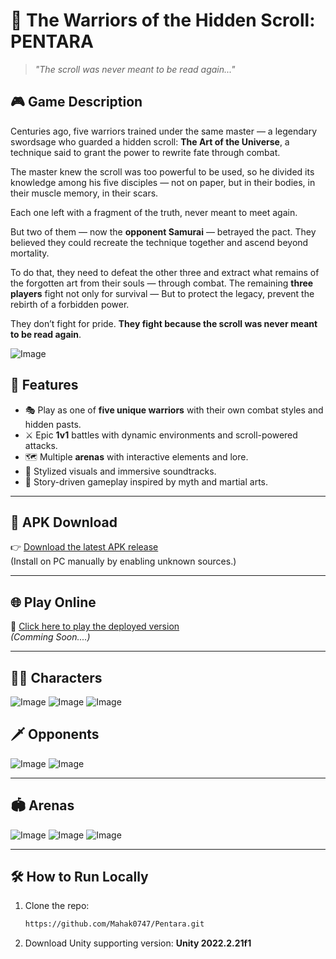 # 🥷 The Warriors of the Hidden Scroll: PENTARA

> _"The scroll was never meant to be read again..."_

## 🎮 Game Description

Centuries ago, five warriors trained under the same master — a legendary swordsage who guarded 
a hidden scroll: **The Art of the Universe**, a technique said to grant the power to rewrite fate through combat.

The master knew the scroll was too powerful to be used, so he divided its knowledge among 
his five disciples — not on paper, but in their bodies, in their muscle memory, in their scars. 

Each one left with a fragment of the truth, never meant to meet again.

But two of them — now the **opponent Samurai** — betrayed the pact. They believed they could 
recreate the technique together and ascend beyond mortality. 

To do that, they need to defeat the other three and extract what remains of the forgotten art from their souls — through combat.
The remaining **three players** fight not only for survival — But to protect the legacy,
prevent the rebirth of a forbidden power.

They don’t fight for pride.
**They fight because the scroll was never meant to be read again**.

![Image](https://github.com/user-attachments/assets/373c740f-1fb6-4976-ba45-acc01cb96655)

## 🧩 Features

- 🎭 Play as one of **five unique warriors** with their own combat styles and hidden pasts.
- ⚔️ Epic **1v1** battles with dynamic environments and scroll-powered attacks.
- 🗺️ Multiple **arenas** with interactive elements and lore.
- 🎨 Stylized visuals and immersive soundtracks.
- 📜 Story-driven gameplay inspired by myth and martial arts.

---

## 📱 APK Download

👉 [Download the latest APK release](https://github.com/Mahak0747/Pentara/releases/tag/test-build)  
(Install on PC manually by enabling unknown sources.)

---

## 🌐 Play Online

🚀 [Click here to play the deployed version]()  
*(Comming Soon....)*

---

## 🧍‍♂️ Characters

![Image](https://github.com/user-attachments/assets/c77f9319-97c0-417e-b482-10c0dc53ce4b)  ![Image](https://github.com/user-attachments/assets/fb4817d8-fadc-4492-8fb4-e65abab25ffd)  ![Image](https://github.com/user-attachments/assets/ac78866c-bd51-46de-9be2-cdb678263c72)

## 🗡️ Opponents

![Image](https://github.com/user-attachments/assets/88dfe503-cdc7-49f4-8c34-b176ec527431)  ![Image](https://github.com/user-attachments/assets/ce011ec2-8ffd-4a1e-be00-a3d9f106b0b8)

---

## 🏟️ Arenas

![Image](https://github.com/user-attachments/assets/3bc8061c-a909-4582-9b9e-75b3d87ed0cb)  ![Image](https://github.com/user-attachments/assets/e3e1d239-1014-41df-8ebd-d5d20ab6c1dc)  ![Image](https://github.com/user-attachments/assets/de8e86bd-b144-45a8-9b90-5d6669c8c56c)

---

## 🛠️ How to Run Locally

1. Clone the repo:
   ```bash
   https://github.com/Mahak0747/Pentara.git
2. Download Unity supporting version: **Unity 2022.2.21f1**
